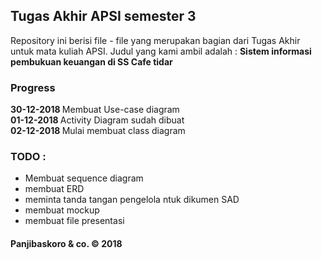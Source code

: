 ## Tugas Akhir APSI semester 3

Repository ini berisi file - file yang merupakan bagian dari Tugas Akhir untuk mata kuliah APSI. Judul yang kami ambil adalah : <b>Sistem informasi pembukuan keuangan di SS Cafe tidar</b>

### Progress

<b>30-12-2018 </b> Membuat Use-case diagram<br/>
<b>01-12-2018 </b> Activity Diagram sudah dibuat<br/>
<b>02-12-2018 </b> Mulai membuat class diagram


### TODO :
- Membuat sequence diagram
- membuat ERD
- meminta tanda tangan pengelola ntuk dikumen SAD
- membuat mockup
- membuat file presentasi

#### Panjibaskoro & co.  &copy; 2018 
